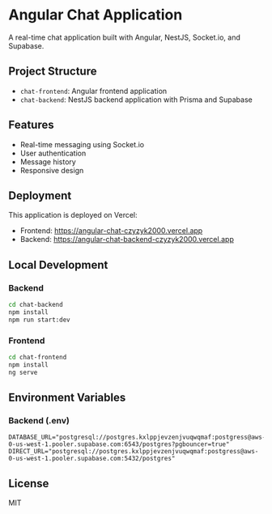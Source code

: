 # Angular Chat Application

A real-time chat application built with Angular, NestJS, Socket.io, and Supabase.

## Project Structure

- `chat-frontend`: Angular frontend application
- `chat-backend`: NestJS backend application with Prisma and Supabase

## Features

- Real-time messaging using Socket.io
- User authentication
- Message history
- Responsive design

## Deployment

This application is deployed on Vercel:
- Frontend: https://angular-chat-czyzyk2000.vercel.app
- Backend: https://angular-chat-backend-czyzyk2000.vercel.app

## Local Development

### Backend

```bash
cd chat-backend
npm install
npm run start:dev
```

### Frontend

```bash
cd chat-frontend
npm install
ng serve
```

## Environment Variables

### Backend (.env)

```
DATABASE_URL="postgresql://postgres.kxlppjevzenjvuqwqmaf:postgress@aws-0-us-west-1.pooler.supabase.com:6543/postgres?pgbouncer=true"
DIRECT_URL="postgresql://postgres.kxlppjevzenjvuqwqmaf:postgress@aws-0-us-west-1.pooler.supabase.com:5432/postgres"
```

## License

MIT
